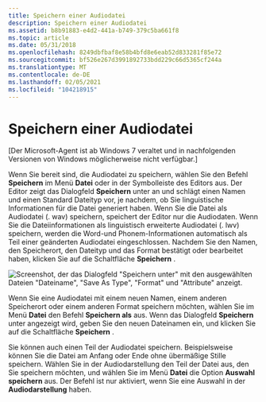 ```yaml
---
title: Speichern einer Audiodatei
description: Speichern einer Audiodatei
ms.assetid: b8b91883-e4d2-441a-b749-379c5ba661f8
ms.topic: article
ms.date: 05/31/2018
ms.openlocfilehash: 8249dbfbaf8e58b4bfd8e6eab52d833281f85e72
ms.sourcegitcommit: bf526e267d3991892733bdd229c66d5365cf244a
ms.translationtype: MT
ms.contentlocale: de-DE
ms.lasthandoff: 02/05/2021
ms.locfileid: "104218915"
---
```

# <a name="saving-a-sound-file"></a>Speichern einer Audiodatei

\[Der Microsoft-Agent ist ab Windows 7 veraltet und in nachfolgenden Versionen von Windows möglicherweise nicht verfügbar.\]

Wenn Sie bereit sind, die Audiodatei zu speichern, wählen Sie den Befehl **Speichern** im Menü **Datei** oder in der Symbolleiste des Editors aus. Der Editor zeigt das Dialogfeld **Speichern** unter an und schlägt einen Namen und einen Standard Dateityp vor, je nachdem, ob Sie linguistische Informationen für die Datei generiert haben. Wenn Sie die Datei als Audiodatei (. wav) speichern, speichert der Editor nur die Audiodaten. Wenn Sie die Dateiinformationen als linguistisch erweiterte Audiodatei (. lwv) speichern, werden die Word-und Phonem-Informationen automatisch als Teil einer geänderten Audiodatei eingeschlossen. Nachdem Sie den Namen, den Speicherort, den Dateityp und das Format bestätigt oder bearbeitet haben, klicken Sie auf die Schaltfläche **Speichern** .

![Screenshot, der das Dialogfeld "Speichern unter" mit den ausgewählten Dateien "Dateiname", "Save As Type", "Format" und "Attribute" anzeigt.](images/f7listsave.gif)

Wenn Sie eine Audiodatei mit einem neuen Namen, einem anderen Speicherort oder einem anderen Format speichern möchten, wählen Sie im Menü **Datei** den Befehl **Speichern als** aus. Wenn das Dialogfeld **Speichern** unter angezeigt wird, geben Sie den neuen Dateinamen ein, und klicken Sie auf die Schaltfläche **Speichern** .

Sie können auch einen Teil der Audiodatei speichern. Beispielsweise können Sie die Datei am Anfang oder Ende ohne übermäßige Stille speichern. Wählen Sie in der Audiodarstellung den Teil der Datei aus, den Sie speichern möchten, und wählen Sie im Menü **Datei** die Option **Auswahl speichern** aus. Der Befehl ist nur aktiviert, wenn Sie eine Auswahl in der **Audiodarstellung** haben.

 

 




